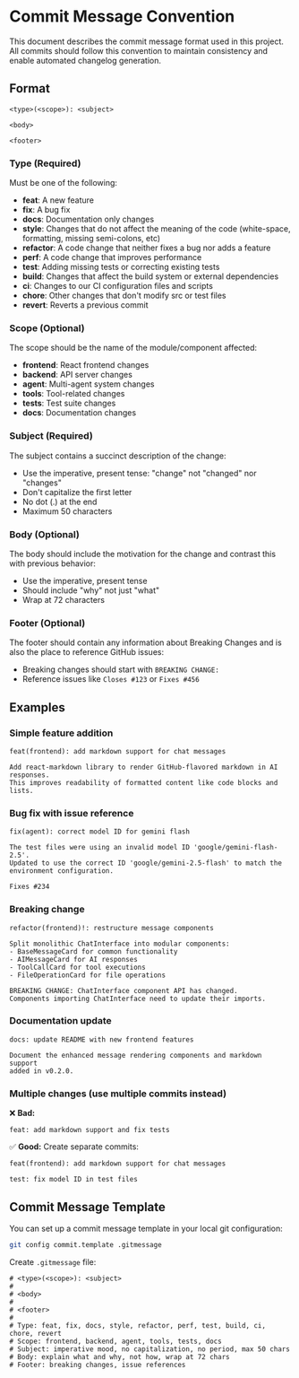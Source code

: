 # Commit Message Convention

This document describes the commit message format used in this project. All commits should follow this convention to maintain consistency and enable automated changelog generation.

## Format

```
<type>(<scope>): <subject>

<body>

<footer>
```

### Type (Required)

Must be one of the following:

- **feat**: A new feature
- **fix**: A bug fix
- **docs**: Documentation only changes
- **style**: Changes that do not affect the meaning of the code (white-space, formatting, missing semi-colons, etc)
- **refactor**: A code change that neither fixes a bug nor adds a feature
- **perf**: A code change that improves performance
- **test**: Adding missing tests or correcting existing tests
- **build**: Changes that affect the build system or external dependencies
- **ci**: Changes to our CI configuration files and scripts
- **chore**: Other changes that don't modify src or test files
- **revert**: Reverts a previous commit

### Scope (Optional)

The scope should be the name of the module/component affected:

- **frontend**: React frontend changes
- **backend**: API server changes
- **agent**: Multi-agent system changes
- **tools**: Tool-related changes
- **tests**: Test suite changes
- **docs**: Documentation changes

### Subject (Required)

The subject contains a succinct description of the change:

- Use the imperative, present tense: "change" not "changed" nor "changes"
- Don't capitalize the first letter
- No dot (.) at the end
- Maximum 50 characters

### Body (Optional)

The body should include the motivation for the change and contrast this with previous behavior:

- Use the imperative, present tense
- Should include "why" not just "what"
- Wrap at 72 characters

### Footer (Optional)

The footer should contain any information about Breaking Changes and is also the place to reference GitHub issues:

- Breaking changes should start with `BREAKING CHANGE:`
- Reference issues like `Closes #123` or `Fixes #456`

## Examples

### Simple feature addition
```
feat(frontend): add markdown support for chat messages

Add react-markdown library to render GitHub-flavored markdown in AI responses.
This improves readability of formatted content like code blocks and lists.
```

### Bug fix with issue reference
```
fix(agent): correct model ID for gemini flash

The test files were using an invalid model ID 'google/gemini-flash-2.5'.
Updated to use the correct ID 'google/gemini-2.5-flash' to match the
environment configuration.

Fixes #234
```

### Breaking change
```
refactor(frontend)!: restructure message components

Split monolithic ChatInterface into modular components:
- BaseMessageCard for common functionality
- AIMessageCard for AI responses
- ToolCallCard for tool executions
- FileOperationCard for file operations

BREAKING CHANGE: ChatInterface component API has changed.
Components importing ChatInterface need to update their imports.
```

### Documentation update
```
docs: update README with new frontend features

Document the enhanced message rendering components and markdown support
added in v0.2.0.
```

### Multiple changes (use multiple commits instead)
❌ **Bad:**
```
feat: add markdown support and fix tests
```

✅ **Good:** Create separate commits:
```
feat(frontend): add markdown support for chat messages
```
```
test: fix model ID in test files
```

## Commit Message Template

You can set up a commit message template in your local git configuration:

```bash
git config commit.template .gitmessage
```

Create `.gitmessage` file:
```
# <type>(<scope>): <subject>
# 
# <body>
# 
# <footer>
# 
# Type: feat, fix, docs, style, refactor, perf, test, build, ci, chore, revert
# Scope: frontend, backend, agent, tools, tests, docs
# Subject: imperative mood, no capitalization, no period, max 50 chars
# Body: explain what and why, not how, wrap at 72 chars
# Footer: breaking changes, issue references
```